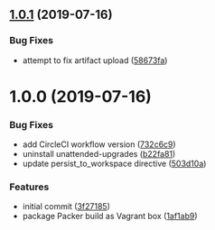 ## [1.0.1](https://github.com/jasonwalsh/ubuntu-16.04/compare/v1.0.0...v1.0.1) (2019-07-16)


### Bug Fixes

* attempt to fix artifact upload ([58673fa](https://github.com/jasonwalsh/ubuntu-16.04/commit/58673fa))

# 1.0.0 (2019-07-16)


### Bug Fixes

* add CircleCI workflow version ([732c6c9](https://github.com/jasonwalsh/ubuntu-16.04/commit/732c6c9))
* uninstall unattended-upgrades ([b22fa81](https://github.com/jasonwalsh/ubuntu-16.04/commit/b22fa81))
* update persist_to_workspace directive ([503d10a](https://github.com/jasonwalsh/ubuntu-16.04/commit/503d10a))


### Features

* initial commit ([3f27185](https://github.com/jasonwalsh/ubuntu-16.04/commit/3f27185))
* package Packer build as Vagrant box ([1af1ab9](https://github.com/jasonwalsh/ubuntu-16.04/commit/1af1ab9))

